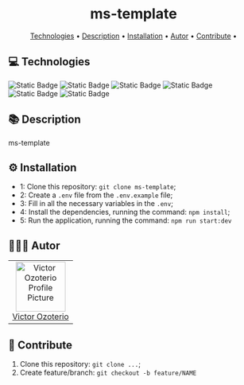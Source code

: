 <h1 align="center" style="font-weight: bold;">ms-template</h1>

<p align="center">
 <a href="#technologies">Technologies</a> • 
 <a href="#description">Description</a> • 
 <a href="#installation">Installation</a> •
 <a href="#autor">Autor</a> •
 <a href="#contribute">Contribute</a> •
</p>

<h2 id="technologies">💻 Technologies</h2>

![Static Badge](https://img.shields.io/badge/typescript%20-%20%233178C%20?style=for-the-badge&logo=typescript&color=%23000000) ![Static Badge](https://img.shields.io/badge/fastify%20-%20%23000000?style=for-the-badge&logo=fastify&color=%23000000) ![Static Badge](https://img.shields.io/badge/knex%20-%20%23D26B38?style=for-the-badge&logo=knexdotjs&color=%23000000) ![Static Badge](https://img.shields.io/badge/zod%20-%20%233E67B1?style=for-the-badge&logo=zod&logoColor=%233E67B1&color=%23000000) ![Static Badge](https://img.shields.io/badge/sqlite%20-%20%233E67B1?style=for-the-badge&logo=sqlite&logoColor=%233E67B1&color=%23000000) ![Static Badge](https://img.shields.io/badge/vitest%20-%20%236E9F18?style=for-the-badge&logo=vitest&logoColor=%236E9F18&color=%23000000)

<h2 id="description">📚 Description</h2>

ms-template 

<h2 id="installation">⚙️ Installation</h2>

- 1: Clone this repository: `git clone ms-template`;
- 2: Create a `.env` file from the `.env.example` file;
- 3: Fill in all the necessary variables in the `.env`;
- 4: Install the dependencies, running the command: `npm install`;
- 5: Run the application, running the command: `npm run start:dev`

<h2 id="autor">🧑🏻‍💻 Autor</h2>

<table>
  <tr>
    <td align="center">
      <a href="https://github.com/victorozoterio">
        <img src="https://avatars.githubusercontent.com/u/165734095?v=4" width="100px;" alt="Victor Ozoterio Profile Picture"/><br>
        <sub>
          <a href="https://github.com/victorozoterio">
          Victor Ozoterio</a>
        </sub>
      </a>
    </td>
  </tr>
</table>

<h2 id="contribute">🚀 Contribute</h2>

1. Clone this repository: `git clone ...`;
2. Create feature/branch: `git checkout -b feature/NAME`
